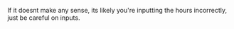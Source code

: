 If it doesnt make any sense, its likely you're inputting the hours incorrectly, just be careful on inputs.
